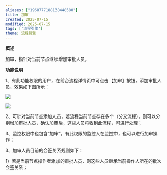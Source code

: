 ```yaml
---
aliases: ["1968777188138448580"]
title: 加审
created: 2025-07-15
modified: 2025-07-15
tags: ['流程引擎']
theme: 流程引擎
---
```


**概述**

加审，指针对当前节点继续增加审批人员。

**功能说明**

1、有此功能权限的用户，在前台流程详情页中可点击【加审】按钮，添加审批人员，效果如下图所示：

![](https://myhelpdoc.oss-cn-heyuan.aliyuncs.com/mdimages/150a58d4585ef8abc911fc89b9ed8cb9.jpg)

![](https://myhelpdoc.oss-cn-heyuan.aliyuncs.com/mdimages/1ff7b197399a1af2134774646c1b0f99.jpg)

2、可针对当前节点添加人员，若流程当前节点存在多个（分叉流程），则可以分别增加审批人员，确认加审后，这些人员将收到此流程，可进行处理；

3、监控权限中也包含“加审”，有此权限的监控人在监控中，也可以进行加审操作；

3、加审人员目前的会签关系规则如下：

1）若是当前节点操作者添加的审批人员，则这些人员继承当前操作人所在的批次会签关系；

